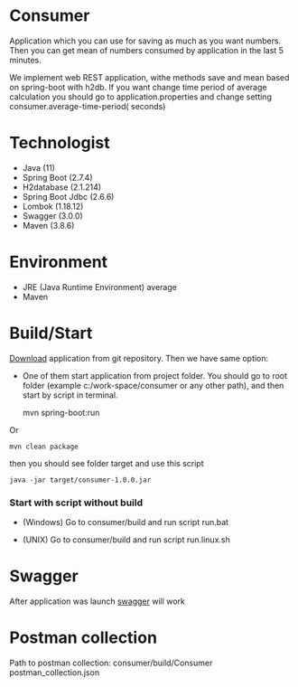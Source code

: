 # Consumer

Application which you can use for saving as much as you want numbers.
Then you can get mean of numbers consumed by application in the last 5 minutes.

We implement web REST application, withe methods save and mean based on spring-boot with h2db. If you want change time
period of average calculation you should go to application.properties and change setting consumer.average-time-period(
seconds)

# Technologist

- Java (11)
- Spring Boot (2.7.4)
- H2database (2.1.214)
- Spring Boot Jdbc (2.6.6)
- Lombok (1.18.12)
- Swagger (3.0.0)
- Maven (3.8.6)

# Environment

- JRE (Java Runtime Environment) average
- Maven

# Build/Start

[Download](https://github.com/yarovoy-it/consumer) application from git repository. Then we have same option:

- One of them start application from project folder. You should go to root folder (example c:/work-space/consumer or any
  other path), and then start by script in terminal.

  mvn spring-boot:run

Or

    mvn clean package

then you should see folder target and use this script

    java -jar target/consumer-1.0.0.jar

### Start with script without build

- (Windows) Go to consumer/build and run script run.bat

- (UNIX) Go to consumer/build and run script run.linux.sh

# Swagger

After application was launch [swagger](http://localhost:8080/swagger-ui/) will work

# Postman collection
Path to postman collection: consumer/build/Consumer postman_collection.json



